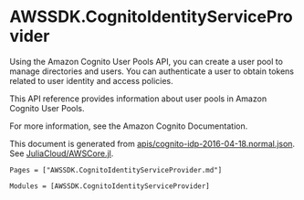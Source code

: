# AWSSDK.CognitoIdentityServiceProvider

Using the Amazon Cognito User Pools API, you can create a user pool to manage directories and users. You can authenticate a user to obtain tokens related to user identity and access policies.

This API reference provides information about user pools in Amazon Cognito User Pools.

For more information, see the Amazon Cognito Documentation.

This document is generated from
[apis/cognito-idp-2016-04-18.normal.json](https://github.com/aws/aws-sdk-js/blob/master/apis/cognito-idp-2016-04-18.normal.json).
See [JuliaCloud/AWSCore.jl](https://github.com/JuliaCloud/AWSCore.jl).

```@index
Pages = ["AWSSDK.CognitoIdentityServiceProvider.md"]
```

```@autodocs
Modules = [AWSSDK.CognitoIdentityServiceProvider]
```
